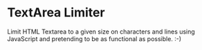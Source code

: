 # TextArea Limiter
 Limit HTML Textarea to a given size on characters and lines using JavaScript and pretending to be as functional as possible. :-)
